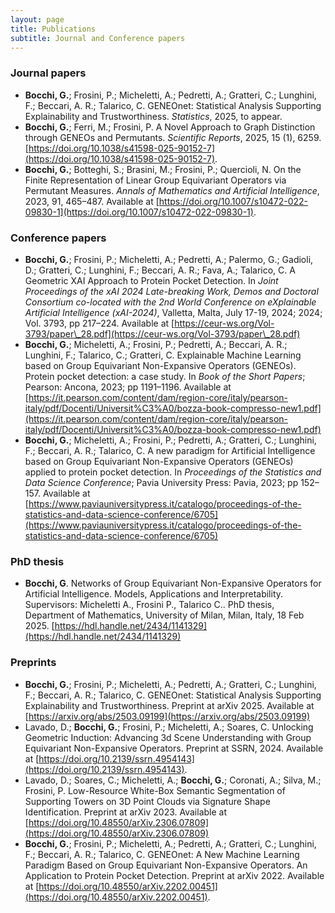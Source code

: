 ```yaml
---
layout: page
title: Publications
subtitle: Journal and Conference papers
---
```


### Journal papers

- **Bocchi, G.**; Frosini, P.; Micheletti, A.; Pedretti, A.; Gratteri, C.; Lunghini, F.; Beccari, A. R.; Talarico, C. GENEOnet: Statistical Analysis Supporting Explainability and Trustworthiness. _Statistics_, 2025, to appear.
- **Bocchi, G.**; Ferri, M.; Frosini, P. A Novel Approach to Graph Distinction through GENEOs and Permutants. *Scientific Reports*, 2025, 15 (1), 6259. [https://doi.org/10.1038/s41598-025-90152-7](https://doi.org/10.1038/s41598-025-90152-7).
- **Bocchi, G.**; Botteghi, S.; Brasini, M.; Frosini, P.; Quercioli, N. On the Finite Representation of Linear Group Equivariant Operators via Permutant Measures. *Annals of Mathematics and Artificial Intelligence*, 2023, 91, 465–487. Available at [https://doi.org/10.1007/s10472-022-09830-1](https://doi.org/10.1007/s10472-022-09830-1).

### Conference papers

- **Bocchi, G.**; Frosini, P.; Micheletti, A.; Pedretti, A.; Palermo, G.; Gadioli, D.; Gratteri, C.; Lunghini, F.; Beccari, A. R.; Fava, A.; Talarico, C. A Geometric XAI Approach to Protein Pocket Detection. In *Joint Proceedings of the xAI 2024 Late-breaking Work, Demos and Doctoral Consortium co-located with the 2nd World Conference on eXplainable Artificial Intelligence (xAI-2024)*, Valletta, Malta, July 17-19, 2024; 2024; Vol. 3793, pp 217–224. Available at [https://ceur-ws.org/Vol-3793/paper\_28.pdf](https://ceur-ws.org/Vol-3793/paper\_28.pdf)
- **Bocchi, G.**; Micheletti, A.; Frosini, P.; Pedretti, A.; Beccari, A. R.; Lunghini, F.; Talarico, C.; Gratteri, C. Explainable Machine Learning based on Group Equivariant Non-Expansive Operators (GENEOs). Protein pocket detection: a case study. In *Book of the Short Papers*; Pearson: Ancona, 2023; pp 1191–1196. Available at [https://it.pearson.com/content/dam/region-core/italy/pearson-italy/pdf/Docenti/Universit%C3%A0/bozza-book-compresso-new1.pdf](https://it.pearson.com/content/dam/region-core/italy/pearson-italy/pdf/Docenti/Universit%C3%A0/bozza-book-compresso-new1.pdf)
- **Bocchi, G.**; Micheletti, A.; Frosini, P.; Pedretti, A.; Gratteri, C.; Lunghini, F.; Beccari, A. R.; Talarico, C. A new paradigm for Artificial Intelligence based on Group Equivariant Non-Expansive Operators (GENEOs) applied to protein pocket detection. In *Proceedings of the Statistics and Data Science Conference*; Pavia University Press: Pavia, 2023; pp 152–157. Available at [https://www.paviauniversitypress.it/catalogo/proceedings-of-the-statistics-and-data-science-conference/6705](https://www.paviauniversitypress.it/catalogo/proceedings-of-the-statistics-and-data-science-conference/6705)

### PhD thesis

- **Bocchi, G**. Networks of Group Equivariant Non-Expansive Operators for Artificial Intelligence. Models, Applications and Interpretability. Supervisors: Micheletti A., Frosini P., Talarico C.. PhD thesis, Department of Mathematics, University of Milan, Milan, Italy, 18 Feb 2025. [https://hdl.handle.net/2434/1141329](https://hdl.handle.net/2434/1141329)

### Preprints

- **Bocchi, G.**; Frosini, P.; Micheletti, A.; Pedretti, A.; Gratteri, C.; Lunghini, F.; Beccari, A. R.; Talarico, C. GENEOnet: Statistical Analysis Supporting Explainability and Trustworthiness. Preprint at arXiv 2025. Available at [https://arxiv.org/abs/2503.09199](https://arxiv.org/abs/2503.09199)
- Lavado, D.; **Bocchi, G.**; Frosini, P.; Micheletti, A.; Soares, C. Unlocking Geometric Induction: Advancing 3d Scene Understanding with Group Equivariant Non-Expansive Operators. Preprint at SSRN, 2024. Available at [https://doi.org/10.2139/ssrn.4954143](https://doi.org/10.2139/ssrn.4954143).
- Lavado, D.; Soares, C.; Micheletti, A.; **Bocchi, G.**; Coronati, A.; Silva, M.; Frosini, P. Low-Resource White-Box Semantic Segmentation of Supporting Towers on 3D Point Clouds via Signature Shape Identification. Preprint at arXiv 2023. Available at [https://doi.org/10.48550/arXiv.2306.07809](https://doi.org/10.48550/arXiv.2306.07809)
- **Bocchi, G.**; Frosini, P.; Micheletti, A.; Pedretti, A.; Gratteri, C.; Lunghini, F.; Beccari, A. R.; Talarico, C. GENEOnet: A New Machine Learning Paradigm Based on Group Equivariant Non-Expansive Operators. An Application to Protein Pocket Detection. Preprint at arXiv 2022. Available at [https://doi.org/10.48550/arXiv.2202.00451](https://doi.org/10.48550/arXiv.2202.00451).
